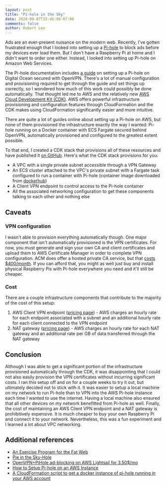 ```yaml
---
layout: post
title: "Pi-hole in the Sky"
date: 2020-09-07T15:46:00-07:00
comments: false
author: Hubert Lee
---
```

Ads are an ever-present nuisance on the modern web. Recently, I've gotten
frustrated enough that I looked into setting up a [Pi-hole][1] to block ads
before my devices ever load them. But I don't have a Raspberry Pi at home and I
didn't want to order one either. Instead, I looked into setting up Pi-hole on
Amazon Web Services.

<!--more-->

The Pi-hole documentation includes [a guide][2] on setting up a Pi-hole on
Digital Ocean secured with OpenVPN. There's a lot of manual configuration and
provisioning required to get through the guide and set things up correctly, so I
wondered how much of this work could possibly be done automatically. That
thought led me to AWS and the relatively new
[AWS Cloud Development Kit (CDK)][3]. AWS offers powerful infrastructure
provisioning and configuration features through CloudFormation and the CDK makes
using CloudFormation significantly easier and more intuitive.

There are quite a lot of guides online about setting up a Pi-hole on AWS, but
none of them provisioned the infrastructure exactly the way I wanted: Pi-hole
running on a Docker container with ECS Fargate secured behind OpenVPN,
automatically provisioned and configured to the greatest extent possible.

To that end, I created a CDK stack that provisions all of these resources and
have published it [on GitHub][4]. Here's what the CDK stack provisions for you:
* A VPC with a single private subnet accessible through a VPN Gateway
* An ECS cluster attached to the VPC's private subnet with a Fargate task
  configured to run a container with Pi-hole (container image downloaded from
  [dockerhub][5])
* A Client VPN endpoint to control access to the Pi-hole container
* All the associated networking configuration to get these components talking to
  each other and nothing else

## Caveats
### VPN configuration
I wasn't able to provision everything automatically though. One major component
that isn't automatically provisioned is the VPN certificates. For now, you must
generate and sign your own CA and client certificates and upload them to AWS
Certificate Manager in order to complete VPN configuration. ACM does offer a
hosted private CA service, but that [costs $400/month][6]. If you can afford
that, you might as well just buy and install physical Raspberry Pis with Pi-hole
everywhere you need and it'll still be cheaper.

### Cost
There are a couple infrastructure components that contribute to the majority of
the cost of this setup:
1. AWS Client VPN endpoint ([pricing page][7]) - AWS charges an hourly rate for each
  endpoint associated with a subnet and an additional hourly rate for each
  client connected to the VPN endpoint
1. NAT gateway ([pricing page][8]) - AWS charges an hourly rate for each NAT gateway
  and an additional rate per GB of data transferred through the NAT gateway

## Conclusion
Although I was able to get a significant portion of the infrastructure
provisioned automatically through the CDK, it was disappointing that I could not
also easily provision the VPN certificates without incurring significant costs.
I ran this setup off and on for a couple weeks to try it out, but ultimately
decided not to stick with it. It was easier to setup a local machine on my
network to run Pi-hole than to VPN into the AWS Pi-hole instance each time I
wanted to use the internet. Having a local machine also ensured that all other
devices on my network benefitted from Pi-hole as well. Finally, the cost of
maintaining an AWS Client VPN endpoint and a NAT gateway is prohibitively
expensive. It is much cheaper to buy your own Raspberry Pi and connect it to
your network. Nevertheless, this was a fun experiment and I learned a lot about
VPC networking.

## Additional references
* [An Exercise Program for the Fat Web][r1]
* [Pie in the Sky-Hole][r2]
* [OpenVPN+PiHole ad-blocking on AWS Lightsail for 3.50$/mo][r3]
* [How to Setup Pi-hole on an AWS Instance][r4]
* [A CloudFormation script to get a docker instance of pi-hole running in your AWS account][r5]

[1]: https://pi-hole.net/
[2]: https://docs.pi-hole.net/guides/vpn/overview/
[3]: https://docs.aws.amazon.com/cdk/latest/guide/home.html
[4]: https://github.com/hube/aws-pihole
[5]: https://hub.docker.com/r/pihole/pihole/
[6]: https://aws.amazon.com/certificate-manager/pricing/
[7]: https://aws.amazon.com/vpn/pricing/#AWS_Client_VPN_pricing
[8]: https://aws.amazon.com/vpc/pricing/#natgatewaypricing
[r1]: https://blog.codinghorror.com/an-exercise-program-for-the-fat-web/
[r2]: https://dlaa.me/blog/post/skyhole
[r3]: https://medium.com/fillory/openvpn-pihole-ad-blocking-on-aws-lightsail-for-3-50-mo-7e814eafff84
[r4]: https://blog.sethmay.net/2020/05/how-to-setup-pi-hole-on-an-aws-instance/
[r5]: https://www.observian.com/blog/cloudformation-pi-hole-and-you
